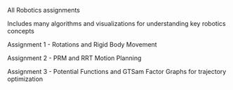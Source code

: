 All Robotics assignments 

Includes many algorithms and visualizations for understanding key robotics concepts

Assignment 1 - Rotations and Rigid Body Movement

Assignment 2 -  PRM and RRT Motion Planning 

Assignment 3 - Potential Functions and GTSam Factor Graphs for trajectory optimization
